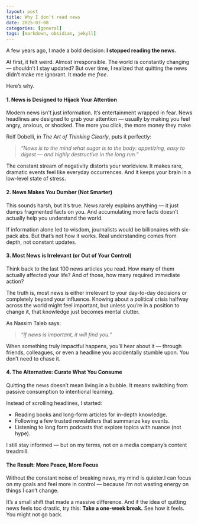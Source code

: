 ```yaml
---
layout: post
title: Why I don't read news
date: 2025-03-08
categories: [general]
tags: [markdown, obsidian, jekyll]
---
```




A few years ago, I made a bold decision: **I stopped reading the news.**

At first, it felt weird. Almost irresponsible. The world is constantly changing — shouldn’t I stay updated? But over time, I realized that quitting the news didn’t make me ignorant. It made me *free*.

Here’s why.

#### **1. News is Designed to Hijack Your Attention**

Modern news isn't just information. It’s entertainment wrapped in fear. News headlines are designed to grab your attention — usually by making you feel angry, anxious, or shocked. The more you click, the more money they make

Rolf Dobelli, in *The Art of Thinking Clearly*, puts it perfectly:

> *“News is to the mind what sugar is to the body: appetizing, easy to digest — and highly destructive in the long run.”*

The constant stream of negativity distorts your worldview. It makes rare, dramatic events feel like everyday occurrences. And it keeps your brain in a low-level state of stress.

#### **2. News Makes You Dumber (Not Smarter)**

This sounds harsh, but it’s true. News rarely explains anything — it just dumps fragmented facts on you. And accumulating more facts doesn’t actually help you understand the world.

If information alone led to wisdom, journalists would be billionaires with six-pack abs. But that’s not how it works. Real understanding comes from depth, not constant updates.

#### **3. Most News is Irrelevant (or Out of Your Control)**

Think back to the last 100 news articles you read. How many of them actually affected your life? And of those, how many required immediate action?

The truth is, most news is either irrelevant to your day-to-day decisions or completely beyond your influence. Knowing about a political crisis halfway across the world might feel important, but unless you’re in a position to change it, that knowledge just becomes mental clutter.

As Nassim Taleb says:

> *“If news is important, it will find you.”*

When something truly impactful happens, you’ll hear about it — through friends, colleagues, or even a headline you accidentally stumble upon. You don’t need to chase it.

#### **4. The Alternative: Curate What You Consume**

Quitting the news doesn’t mean living in a bubble. It means switching from passive consumption to intentional learning.

Instead of scrolling headlines, I started:

- Reading books and long-form articles for in-depth knowledge.
- Following a few trusted newsletters that summarize key events.
- Listening to long form podcasts that explore topics with nuance (not hype).

I still stay informed — but on my terms, not on a media company’s content treadmill.

#### **The Result: More Peace, More Focus**

Without the constant noise of breaking news, my mind is quieter.I can focus on my goals and feel more in control — because I’m not wasting energy on things I can’t change.

It’s a small shift that made a massive difference. And if the idea of quitting news feels too drastic, try this: **Take a one-week break.** See how it feels. You might not go back.


